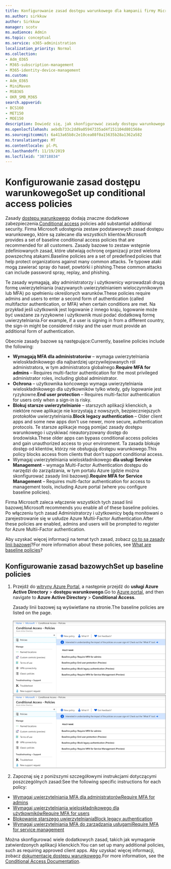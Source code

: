 ```yaml
---
title: Konfigurowanie zasad dostępu warunkowego dla kampanii firmy Microsoft 365
ms.author: sirkkuw
author: Sirkkuw
manager: scotv
ms.audience: Admin
ms.topic: conceptual
ms.service: o365-administration
localization_priority: Normal
ms.collection:
- Adm_O365
- M365-subscription-management
- M365-identity-device-management
ms.custom:
- Adm_O365
- MiniMaven
- MSB365
- OKR_SMB_M365
search.appverid:
- BCS160
- MET150
- MOE150
description: Dowiedz się, jak skonfigurować zasady dostępu warunkowego dla kampanii firmy Microsoft 365.
ms.openlocfilehash: aebdb733c2dd9a05947335ad4f151104d801568e
ms.sourcegitcommit: 6a413a65b8c2e10cea08f0a15635b28a1362a582
ms.translationtype: MT
ms.contentlocale: pl-PL
ms.lasthandoff: 11/19/2019
ms.locfileid: "38718834"
---
```

# <a name="set-up-conditional-access-policies"></a><span data-ttu-id="c9f9f-103">Konfigurowanie zasad dostępu warunkowego</span><span class="sxs-lookup"><span data-stu-id="c9f9f-103">Set up conditional access policies</span></span>

<span data-ttu-id="c9f9f-104">Zasady [dostępu warunkowego](https://docs.microsoft.com/azure/active-directory/conditional-access/overview) dodają znaczne dodatkowe zabezpieczenia.</span><span class="sxs-lookup"><span data-stu-id="c9f9f-104">[Conditional access](https://docs.microsoft.com/azure/active-directory/conditional-access/overview) policies add substantial additional security.</span></span> <span data-ttu-id="c9f9f-105">Firma Microsoft udostępnia zestaw podstawowych zasad dostępu warunkowego, które są zalecane dla wszystkich klientów.</span><span class="sxs-lookup"><span data-stu-id="c9f9f-105">Microsoft provides a set of baseline conditional access policies that are recommended for all customers.</span></span> <span data-ttu-id="c9f9f-106">Zasady bazowe to zestaw wstępnie zdefiniowanych zasad, które ułatwiają ochronę organizacji przed wieloma powszechną atakami.</span><span class="sxs-lookup"><span data-stu-id="c9f9f-106">Baseline policies are a set of predefined policies that help protect organizations against many common attacks.</span></span> <span data-ttu-id="c9f9f-107">Te typowe ataki mogą zawierać spray do haseł, powtórki i phishing.</span><span class="sxs-lookup"><span data-stu-id="c9f9f-107">These common attacks can include password spray, replay, and phishing.</span></span>

<span data-ttu-id="c9f9f-108">Te zasady wymagają, aby administratorzy i użytkownicy wprowadzali drugą formę uwierzytelniania (nazywanych uwierzytelnianiem wieloczynnikowym lub MFA) po spełnieniu określonych warunków.</span><span class="sxs-lookup"><span data-stu-id="c9f9f-108">These policies require admins and users to enter a second form of authentication (called multifactor authentication, or MFA) when certain conditions are met.</span></span> <span data-ttu-id="c9f9f-109">Na przykład jeśli użytkownik jest logowanie z innego kraju, logowanie może być uważane za ryzykowne i użytkownik musi podać dodatkową formę uwierzytelniania.</span><span class="sxs-lookup"><span data-stu-id="c9f9f-109">For example, if a user is signing in from a different country, the sign-in might be considered risky and the user must provide an additional form of authentication.</span></span> 

<span data-ttu-id="c9f9f-110">Obecnie zasady bazowe są następujące:</span><span class="sxs-lookup"><span data-stu-id="c9f9f-110">Currently, baseline policies include the following:</span></span>
- <span data-ttu-id="c9f9f-111">**Wymagają MFA dla administratorów** &ndash; wymaga uwierzytelniania wieloskładnikowego dla najbardziej uprzywilejowanych ról administratora, w tym administratora globalnego.</span><span class="sxs-lookup"><span data-stu-id="c9f9f-111">**Require MFA for admins** &ndash; Requires multi-factor authentication for the most privileged administrator roles, including global administrator.</span></span>
- <span data-ttu-id="c9f9f-112">**Ochrona** &ndash; użytkownika końcowego wymaga uwierzytelniania wieloskładnikowego dla użytkowników tylko wtedy, gdy logowanie jest ryzykowne.</span><span class="sxs-lookup"><span data-stu-id="c9f9f-112">**End user protection** &ndash; Requires multi-factor authentication for users only when a sign-in is risky.</span></span> 
- <span data-ttu-id="c9f9f-113">**Blokuj starsze uwierzytelnianie** &ndash; starszych aplikacji klienckich, a niektóre nowe aplikacje nie korzystają z nowszych, bezpieczniejszych protokołów uwierzytelniania.</span><span class="sxs-lookup"><span data-stu-id="c9f9f-113">**Block legacy authentication** &ndash; Older client apps and some new apps don't use newer, more secure, authentication protocols.</span></span> <span data-ttu-id="c9f9f-114">Te starsze aplikacje mogą pomijać zasady dostępu warunkowego i uzyskiwać nieautoryzowany dostęp do środowiska.</span><span class="sxs-lookup"><span data-stu-id="c9f9f-114">These older apps can bypass conditional access policies and gain unauthorized access to your environment.</span></span> <span data-ttu-id="c9f9f-115">Ta zasada blokuje dostęp od klientów, którzy nie obsługują dostępu warunkowego.</span><span class="sxs-lookup"><span data-stu-id="c9f9f-115">This policy blocks access from clients that don't support conditional access.</span></span> 
- <span data-ttu-id="c9f9f-116">Wymagaj uwierzytelniania wieloskładnikowego **dla usługi Service Management** &ndash; wymaga Multi-Factor Authentication dostępu do narzędzi do zarządzania, w tym portalu Azure (gdzie można skonfigurować zasady linii bazowej).</span><span class="sxs-lookup"><span data-stu-id="c9f9f-116">**Require MFA for Service Management** &ndash; Requires multi-factor authentication for access to management tools, including Azure portal (where you configure baseline policies).</span></span> 

<span data-ttu-id="c9f9f-117">Firma Microsoft zaleca włączenie wszystkich tych zasad linii bazowej.</span><span class="sxs-lookup"><span data-stu-id="c9f9f-117">Microsoft recommends you enable all of these baseline policies.</span></span> <span data-ttu-id="c9f9f-118">Po włączeniu tych zasad Administratorzy i użytkownicy będą monitowani o zarejestrowanie się w usłudze Azure Multii-Factor Authentication.</span><span class="sxs-lookup"><span data-stu-id="c9f9f-118">After these policies are enabled, admins and users will be prompted to register for Azure Multii-Factor authentication.</span></span>

<span data-ttu-id="c9f9f-119">Aby uzyskać więcej informacji na temat tych zasad, zobacz [co to są zasady linii bazowej](https://docs.microsoft.com/azure/active-directory/conditional-access/concept-baseline-protection)?</span><span class="sxs-lookup"><span data-stu-id="c9f9f-119">For more information about these policies, see [What are baseline policies](https://docs.microsoft.com/azure/active-directory/conditional-access/concept-baseline-protection)?</span></span>


## <a name="set-up-baseline-policies"></a><span data-ttu-id="c9f9f-120">Konfigurowanie zasad bazowych</span><span class="sxs-lookup"><span data-stu-id="c9f9f-120">Set up baseline policies</span></span>

1. <span data-ttu-id="c9f9f-121">Przejdź do [witryny Azure Portal](https://portal.azure.com), a następnie przejdź do **usługi Azure Active Directory** \> **dostępu warunkowego**.</span><span class="sxs-lookup"><span data-stu-id="c9f9f-121">Go to [Azure portal](https://portal.azure.com), and then navigate to **Azure Active Directory** \> **Conditional Access**.</span></span>
    
    <span data-ttu-id="c9f9f-122">Zasady linii bazowej są wyświetlane na stronie.</span><span class="sxs-lookup"><span data-stu-id="c9f9f-122">The baseline policies are listed on the page.</span></span> <br/> <br/>
    <span data-ttu-id="c9f9f-123">![Strona, która zawiera listę zasad bazowych dla dostępu warunkowego.](media/baslinepolicies.png)</span><span class="sxs-lookup"><span data-stu-id="c9f9f-123">![Page that lists baseline policies for conditional access.](media/baslinepolicies.png)</span></span>
1. <span data-ttu-id="c9f9f-124">Zapoznaj się z poniższymi szczegółowymi instrukcjami dotyczącymi poszczególnych zasad:</span><span class="sxs-lookup"><span data-stu-id="c9f9f-124">See the following specific instructions for each policy:</span></span>

  - [<span data-ttu-id="c9f9f-125">Wymagaj uwierzytelniania MFA dla administratorów</span><span class="sxs-lookup"><span data-stu-id="c9f9f-125">Require MFA for admins</span></span>](https://docs.microsoft.com/azure/active-directory/conditional-access/howto-baseline-protect-administrators)
- [<span data-ttu-id="c9f9f-126">Wymagaj uwierzytelniania wieloskładnikowego dla użytkowników</span><span class="sxs-lookup"><span data-stu-id="c9f9f-126">Require MFA for users</span></span>](https://docs.microsoft.com/azure/active-directory/conditional-access/howto-baseline-protect-end-users)  
 - [<span data-ttu-id="c9f9f-127">Blokowanie starszego uwierzytelniania</span><span class="sxs-lookup"><span data-stu-id="c9f9f-127">Block legacy authentication</span></span>](https://docs.microsoft.com/azure/active-directory/conditional-access/howto-baseline-protect-legacy-auth)
  - [<span data-ttu-id="c9f9f-128">Wymagaj uwierzytelniania MFA do zarządzania usługami</span><span class="sxs-lookup"><span data-stu-id="c9f9f-128">Require MFA for service management</span></span>](https://docs.microsoft.com/azure/active-directory/conditional-access/howto-baseline-protect-azure)

<span data-ttu-id="c9f9f-129">Można skonfigurować wiele dodatkowych zasad, takich jak wymaganie zatwierdzonych aplikacji klienckich.</span><span class="sxs-lookup"><span data-stu-id="c9f9f-129">You can set up many additional policies, such as requiring approved client apps.</span></span> <span data-ttu-id="c9f9f-130">Aby uzyskać więcej informacji, zobacz [dokumentację dostępu warunkowego](https://docs.microsoft.com/azure/active-directory/conditional-access/).</span><span class="sxs-lookup"><span data-stu-id="c9f9f-130">For more information, see the [Conditional Access Documentation](https://docs.microsoft.com/azure/active-directory/conditional-access/).</span></span>
